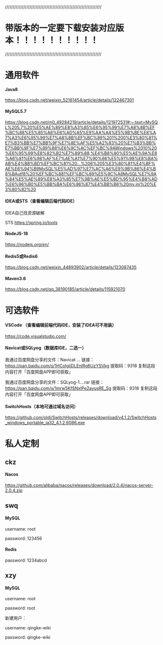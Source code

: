 ///////////////////////////////////////////////////////////////

# 带版本的一定要下载安装对应版本！！！！！！！！！！

///////////////////////////////////////////////////////////////

# 通用软件

#### Java8

https://blog.csdn.net/weixin_52161454/article/details/122467301

#### MySQL5.7

https://blog.csdn.net/m0_49284219/article/details/121972531#:~:text=MySQL%205.7%20%E5%AE%89%E8%A3%85%E6%95%99%E7%A8%8B%EF%BC%88%E5%85%A8%E6%AD%A5%E9%AA%A4%E5%9B%BE%E8%A7%A3%E6%95%99%E7%A8%8B%EF%BC%89%201%200%E3%80%81%E7%B3%BB%E7%BB%9F%E7%8E%AF%E5%A2%83%20%E7%B3%BB%E7%BB%9F%E7%89%88%E6%9C%AC%EF%BC%9AWindows%2010%20%E6%95%99%E8%82%B2%E7%89%88,%E4%B8%80%E5%AE%9A%E8%A6%81%E6%98%AF%E7%AE%A1%E7%90%86%E5%91%98%E8%BA%AB%E4%BB%BD%EF%BC%81%20...%206%205%E3%80%81%E4%BF%AE%E6%94%B9MySQL%E5%AD%97%E7%AC%A6%E9%9B%86%E4%B8%BAutf8%20%EF%BC%881%EF%BC%89%E5%9C%A8MySQL%E7%9A%84%E5%AE%89%E8%A3%85%E7%9B%AE%E5%BD%95%E4%B8%AD%E6%96%B0%E5%BB%BA%E6%96%87%E4%BB%B6%20my.ini%20%E3%80%82%20

#### IDEA或STS（查看编辑后端代码IDE）

IDEA自己找资源破解

STS https://spring.io/tools

#### NodeJS-18

https://nodejs.org/en/

#### Redis5或Redis6

https://blog.csdn.net/weixin_44893902/article/details/123087435

#### Maven3.6

https://blog.csdn.net/qq_38190185/article/details/115921070



# 可选软件

#### VSCode （查看编辑前端代码IDE，安装了IDEA可不用装）

https://code.visualstudio.com/

#### Navicat或SQLyog（数据库IDE，二选一）

我通过百度网盘分享的文件：Navicat ...
链接：https://pan.baidu.com/s/1HColgiiDLEnlRg6UzYSVkg 
提取码：9318 
复制这段内容打开「百度网盘APP即可获取」



我通过百度网盘分享的文件：SQLyog-1....rar
链接：https://pan.baidu.com/s/1mrw5KfSNxIPe2avusRE_Sg 
提取码：9318 
复制这段内容打开「百度网盘APP即可获取」



#### SwitchHosts（本地可通过域名访问）

https://github.com/oldj/SwitchHosts/releases/download/v4.1.2/SwitchHosts_windows_portable_ia32_4.1.2.6086.exe



# 私人定制

## ckz

#### Nacos

https://github.com/alibaba/nacos/releases/download/2.0.4/nacos-server-2.0.4.zip





## swq

#### MySQL

username: root

password: 123456



#### Redis

password: 1234abcd





## xzy

#### MySQL

username: root

password: root

新建用户：

username: qingke-wiki

password: qingke-wiki